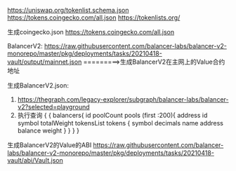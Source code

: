 https://uniswap.org/tokenlist.schema.json
https://tokens.coingecko.com/all.json
https://tokenlists.org/

生成coingecko.json
https://tokens.coingecko.com/all.json

BalancerV2:
https://raw.githubusercontent.com/balancer-labs/balancer-v2-monorepo/master/pkg/deployments/tasks/20210418-vault/output/mainnet.json   =========>生成BalancerV2在主网上的Value合约地址

生成BalancerV2.json:
1. https://thegraph.com/legacy-explorer/subgraph/balancer-labs/balancer-v2?selected=playground
2. 执行查询 {
  {
  balancers{
    id
    poolCount
    pools (first :200){
      address
      id
      symbol
      totalWeight
      tokensList
      tokens {
        symbol
        decimals
        name
        address
        balance
        weight
      }
    }
  }
}

生成BalancerV2的Value的ABI
https://raw.githubusercontent.com/balancer-labs/balancer-v2-monorepo/master/pkg/deployments/tasks/20210418-vault/abi/Vault.json